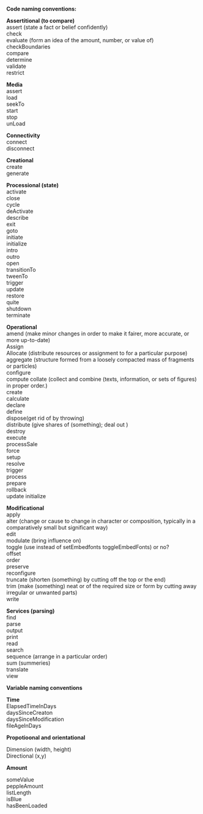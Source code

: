**Code naming conventions:**  
  
  
**Assertitional (to compare)**  
assert (state a fact or belief confidently)  
check		  
evaluate (form an idea of the amount, number, or value of)  
checkBoundaries  
compare  
determine  
validate  
restrict  
  
**Media**  
assert  
load  
seekTo  
start  
stop  
unLoad  
  
**Connectivity**  
connect  
disconnect  
  
**Creational**  
create  
generate  
  
**Processional (state)**  
activate  
close  
cycle  
deActivate  
describe  
exit  
goto  
initiate  
initialize  
intro  
outro  
open  
transitionTo  
tweenTo  
trigger  
update  
restore  
quite  
shutdown  
terminate  
  
**Operational**  
amend (make minor changes in order to make it fairer, more accurate, or more up-to-date)  
Assign  
Allocate (distribute resources or assignment to for a particular purpose)  
aggregate (structure formed from a loosely compacted mass of fragments or particles)  
configure  
compute 
collate (collect and combine (texts, information, or sets of figures) in proper order.)  
create  
calculate  
declare  
define  
dispose(get rid of by throwing)  
distribute (give shares of (something); deal out )  
destroy  
execute  
processSale  
force  
setup  
resolve  
trigger  
process  
prepare  
rollback  
update 
initialize 
  
**Modificational**  
apply  
alter (change or cause to change in character or composition, typically in a comparatively small but significant way)  
edit  
modulate (bring influence on)  
toggle (use instead of setEmbedfonts toggleEmbedFonts) or no?  
offset  
order  
preserve  
reconfigure  
truncate (shorten (something) by cutting off the top or the end)  
trim (make (something) neat or of the required size or form by cutting away irregular or unwanted parts)  
write  
  
**Services (parsing)**  
find  
parse  
output  
print  
read  
search  
sequence (arrange in a particular order)  
sum (summeries)  
translate  
view  
  
  
  
  
**Variable naming conventions**  
  
  
**Time**  
ElapsedTimeInDays  
daysSinceCreaton  
daysSinceModification  
fileAgeInDays  
  
  
**Propotioonal and orientational**  
  
Dimension (width, height)  
Directional (x,y)  
  
**Amount**  
  
someValue  
peppleAmount  
listLength  
isBlue  
hasBeenLoaded  